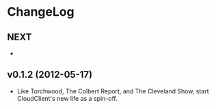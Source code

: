 # ChangeLog

## NEXT

  *

## v0.1.2 (2012-05-17)

  * Like Torchwood, The Colbert Report, and The Cleveland Show, start CloudClient's new life as a spin-off.

